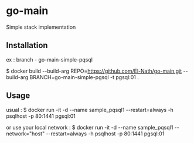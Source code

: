 
# go-main

Simple stack implementation


## Installation
  ex : branch - go-main-simple-pqsql

  $ docker build --build-arg REPO=https://github.com/El-Nath/go-main.git --build-arg BRANCH=go-main-simple-pgsql -t pgsql:01 .

## Usage
usual :
  $ docker run -it -d --name sample_pqsql1 --restart=always -h psqlhost -p 80:1441 pgsql:01

or use your local network :
  $ docker run -it -d --name sample_pqsql1 --network="host" --restart=always -h psqlhost -p 80:1441 pgsql:01
